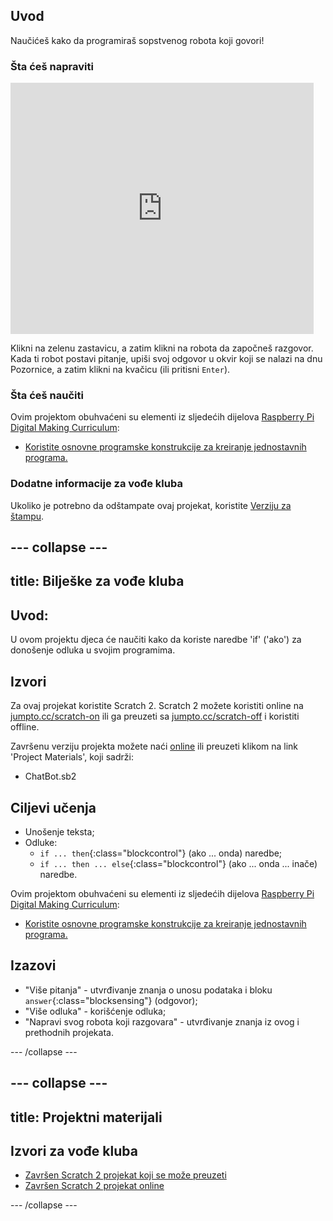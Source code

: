 ## Uvod

Naučićeš kako da programiraš sopstvenog robota koji govori!

### Šta ćeš napraviti

<div class="scratch-preview">
  <iframe allowtransparency="true" width="485" height="402" src="https://scratch.mit.edu/projects/embed/26762091/?autostart=false" frameborder="0"></iframe>
</div>

Klikni na zelenu zastavicu, a zatim klikni na robota da započneš razgovor. Kada ti robot postavi pitanje, upiši svoj odgovor u okvir koji se nalazi na dnu Pozornice, a zatim klikni na kvačicu (ili pritisni `Enter`).

### Šta ćeš naučiti

Ovim projektom obuhvaćeni su elementi iz sljedećih dijelova [Raspberry Pi Digital Making Curriculum](http://rpf.io/curriculum):

+ [Koristite osnovne programske konstrukcije za kreiranje jednostavnih programa.](https://www.raspberrypi.org/curriculum/programming/creator)

### Dodatne informacije za vođe kluba

Ukoliko je potrebno da odštampate ovaj projekat, koristite [Verziju za štampu](https://projects.raspberrypi.org/en/projects/chatbot/print).

## \--- collapse \---

## title: Bilješke za vođe kluba

## Uvod:

U ovom projektu djeca će naučiti kako da koriste naredbe 'if' ('ako') za donošenje odluka u svojim programima.

## Izvori

Za ovaj projekat koristite Scratch 2. Scratch 2 možete koristiti online na [jumpto.cc/scratch-on](http://jumpto.cc/scratch-on) ili ga preuzeti sa [jumpto.cc/scratch-off](http://jumpto.cc/scratch-off) i koristiti offline.

Završenu verziju projekta možete naći [online](http://scratch.mit.edu/projects/26762091/#editor) ili preuzeti klikom na link 'Project Materials', koji sadrži:

+ ChatBot.sb2

## Ciljevi učenja

+ Unošenje teksta;
+ Odluke: 
    + `if ... then`{:class="blockcontrol"} (ako ... onda) naredbe;
    + `if ... then ... else`{:class="blockcontrol"} (ako ... onda ... inače) naredbe.

Ovim projektom obuhvaćeni su elementi iz sljedećih dijelova [Raspberry Pi Digital Making Curriculum](http://rpf.io/curriculum):

+ [Koristite osnovne programske konstrukcije za kreiranje jednostavnih programa.](https://www.raspberrypi.org/curriculum/programming/creator)

## Izazovi

+ "Više pitanja" - utvrđivanje znanja o unosu podataka i bloku `answer`{:class="blocksensing"} (odgovor);
+ "Više odluka" - korišćenje odluka;
+ "Napravi svog robota koji razgovara" - utvrđivanje znanja iz ovog i prethodnih projekata.

\--- /collapse \---

## \--- collapse \---

## title: Projektni materijali

## Izvori za vođe kluba

+ [Završen Scratch 2 projekat koji se može preuzeti](resources/ChatBot.sb2)
+ [Završen Scratch 2 projekat online](http://scratch.mit.edu/projects/26762091/#editor)

\--- /collapse \---